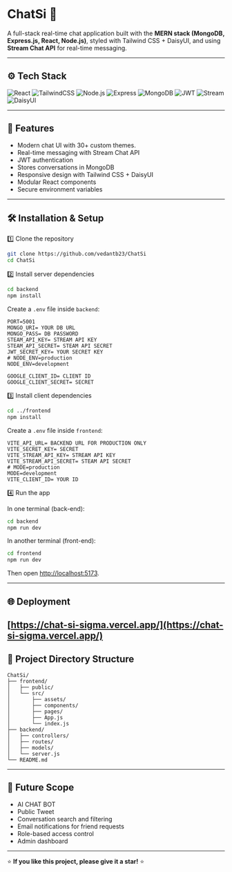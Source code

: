 # ChatSi 🤖

A full-stack real-time chat application built with the **MERN stack (MongoDB, Express.js, React, Node.js)**, styled with Tailwind CSS + DaisyUI, and using **Stream Chat API** for real-time messaging.

---

## ⚙️ Tech Stack

![React](https://img.shields.io/badge/React-61DAFB?style=flat&logo=react&logoColor=black)
![TailwindCSS](https://img.shields.io/badge/TailwindCSS-06B6D4?style=flat&logo=tailwindcss&logoColor=white)
![Node.js](https://img.shields.io/badge/Node.js-339933?style=flat&logo=node.js&logoColor=white)
![Express](https://img.shields.io/badge/Express.js-000000?style=flat&logo=express&logoColor=white)
![MongoDB](https://img.shields.io/badge/MongoDB-47A248?style=flat&logo=mongodb&logoColor=white)
![JWT](https://img.shields.io/badge/JWT-000000?style=flat&logo=jsonwebtokens&logoColor=white)
![Stream](https://img.shields.io/badge/Stream-0064FE?style=flat&logo=stream&logoColor=white)
![DaisyUI](https://img.shields.io/badge/DaisyUI-FF79C6?style=flat&logo=daisyui&logoColor=white)

---


## 🚀 Features

- Modern chat UI with 30+ custom themes.
- Real-time messaging with Stream Chat API
- JWT authentication  
- Stores conversations in MongoDB  
- Responsive design with Tailwind CSS + DaisyUI  
- Modular React components  
- Secure environment variables

---

## 🛠️ Installation & Setup

1️⃣ Clone the repository

```bash
git clone https://github.com/vedantb23/ChatSi
cd ChatSi
```

2️⃣ Install server dependencies

```bash
cd backend
npm install
```

Create a `.env` file inside `backend`:

```
PORT=5001
MONGO_URI= YOUR DB URL
MONGO_PASS= DB PASSWORD
STEAM_API_KEY= STREAM API KEY 
STEAM_API_SECRET= STEAM API SECRET
JWT_SECRET_KEY= YOUR SECRET KEY 
# NODE_ENV=production
NODE_ENV=development

GOOGLE_CLIENT_ID= CLIENT ID 
GOOGLE_CLIENT_SECRET= SECRET
```

3️⃣ Install client dependencies

```bash
cd ../frontend
npm install
```
Create a `.env` file inside `frontend`:

```
VITE_API_URL= BACKEND URL FOR PRODUCTION ONLY 
VITE_SECRET_KEY= SECRET
VITE_STREAM_API_KEY= STREAM API KEY  
VITE_STREAM_API_SECRET= STEAM API SECRET
# MODE=production
MODE=development
VITE_CLIENT_ID= YOUR ID
```
4️⃣ Run the app

In one terminal (back-end):

```bash
cd backend
npm run dev
```

In another terminal (front-end):

```bash
cd frontend
npm run dev
```

Then open [http://localhost:5173](http://localhost:5173).

---

## 🌐 Deployment
 [https://chat-si-sigma.vercel.app/](https://chat-si-sigma.vercel.app/)
---

## 📂 Project Directory Structure

```
ChatSi/
├── frontend/                    
│   ├── public/
│   └── src/
│       ├── assets/
│       ├── components/
│       ├── pages/
│       ├── App.js
│       └── index.js
├── backend/                    
│   ├── controllers/
│   ├── routes/
│   ├── models/
│   └── server.js
└── README.md
```

---
## 🔭 Future Scope
- AI CHAT BOT  
- Public Tweet  
- Conversation search and filtering
- Email notifications for friend requests  
- Role-based access control  
- Admin dashboard  

---

⭐ **If you like this project, please give it a star!** ⭐

